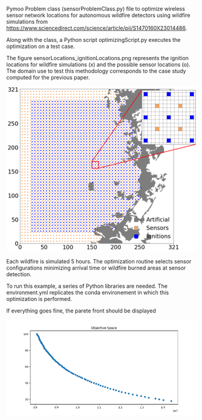 Pymoo Problem class (sensorProblemClass.py) file to optimize wireless sensor network locations for autonomous wildfire detectors using wildfire simulations from https://www.sciencedirect.com/science/article/pii/S1470160X23014486.

Along with the class, a Python script optimizingScript.py executes the optimization on a test case.

The figure sensorLocations_ignitionLocations.png represents the ignition locations for wildfire simulations (x) and the possible sensor locations (o). The domain use to test this methodology corresponds to the case study computed for the previous paper.

![alt text](https://github.com/juanlu29/fire-sensor-optimizer/blob/main/grid_ignitions_sensors_zoomed.png?raw=true)

Each wildfire is simulated 5 hours. The optimization routine selects sensor configurations minimizing arrival time or wildfire burned areas at sensor detection.

To run this example, a series of Python libraries are needed. The environment.yml replicates the conda environement in which this optimization is performed. 

If everything goes fine, the parete front should be displayed

![alt text](https://github.com/juanlu29/fire-sensor-optimizer/blob/main/testParetoFront.png?raw=true)
